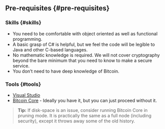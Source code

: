 ## Pre-requisites {#pre-requisites}

### Skills {#skills}

*   You need to be comfortable with object oriented as well as functional programming.
*   A basic grasp of C# is helpful, but we feel the code will be legible to Java and other C-based languages.
*   No mathematic knowledge is required. We will not cover cryptography beyond the bare minimum that you need to know to make a secure service.
*   You don’t need to have deep knowledge of Bitcoin.

### Tools {#tools}

*   [Visual Studio](https://www.visualstudio.com/)
*   [Bitcoin Core](https://bitcoin.org/en/bitcoin-core/) - Ideally you have it, but you can just proceed without it.

> **Tip:** If disk-space is an issue, consider running Bitcoin Core in pruning mode. It is practically the same as a full node (including security), except it throws away some of the old history.



